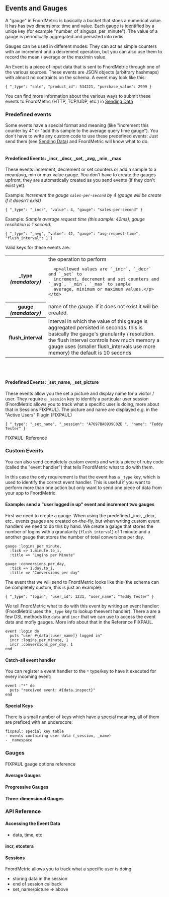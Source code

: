 Events and Gauges
-----------------

A "gauge" in FnordMetric is basically a bucket that stoes a numerical value. It has has two
dimensions: time and value. Each gauge is identified by a uniqe key (for example
"number_of_singups_per_minute"). The value of a gauge is periodically aggregated and persisted
into redis.

Gauges can be used in different modes: They can act as simple counters with an increment and
a decrement operation, but you can also use them to record the mean / average or the max/min
value.

An Event is a piece of input data that is sent to FnordMetric through one of the various
sources. These events are JSON objects (arbitrary hashmaps) with almost no contraints on
the schema. A event may look like this:

    { "_type": "sale", "product_id": 534221, "purchase_value": 2999 }

You can find more information about the various ways to submit these events to FnordMetric
(HTTP, TCP/UDP, etc.) in [Sending Data](/documentation/classic_sending_data)


### Predefined events

Some events have a special format and meaning (like "increment this counter by 4"
or "add this sample to the average query time gauge"). You don't have to write any
custom code to use these predefined events: Just send them (see [Sending Data](/documentation/classic_sending_data))
and FnordMetric will know what to do.
<br /><br />

#### Predefined Events: _incr, _decr, _set, _avg, _min, _max

These events increment, decrement or set counters or add a sample to a mean/avg, min or max
value gauge. You don't have to create the gauges upfront, they are automatically created
as you send events (if they don't exist yet).

Example: _Increment the gauge `sales-per-second` by 4 (gauge will be create if it doesn't exist)_

    { "_type": "_incr", "value": 4, "gauge": "sales-per-second" }

Example: _Sample average request time (this sample: 42ms), gauge resolution is 1 second._

    { "_type": "_avg", "value": 42, "gauge": "avg-request-time", "flush_interval": 1 }


Valid keys for these events are:

<table>
  <tr>
    <th><b>_type</b> <i>(mandatory)</i></th>
    <td>
      the operation to perform

      <p>allowed values are `_incr`, `_decr` and `_set` to
      increment, decrement and set counters and `_avg`, `_min`, `_max` to sample
      average, minimum or maximum values.</p>
    </td>
  </tr>
  <tr>
    <th><b>gauge</b> <i>(mandatory)</i></th>
    <td>
      name of the gauge. if it does not exist it will be created.
    </td>
  </tr>
  <tr>
    <th><b>flush_interval</b></i></th>
    <td>
      interval in which the value of this gauge is aggregated persisted in seconds.
      this is basically the gauge's granularity / resolution. the flush interval
      controls how much memory a gauge uses (smaller flush_intervals use more memory)
      the default is 10 seconds
    </td>
  </tr>
</table>
<br /><br />


#### Predefined Events: _set_name, _set_picture

These events allow you the set a picture and display name for a visitor / user. They
require a `_session` key to identify a particular user session (FnordMetric allows
you to track what a specific user is doing, more about that in Sessions FIXPAUL). The
picture and name are displayed e.g. in the "Active Users" Plugin (FIXPAUL)

    { "_type": "_set_name", "_session": "A7697BA0939C02E ", "name": "Teddy Tester" }

FIXPAUL: Reference


### Custom Events

You can also send completely custom events and write a piece of ruby code (called
the "event handler") that tells FnordMetric what to do with them.

In this case the only requirement is that the event has a `_type` key, which is used
to identify the correct event handler. This is useful if you want to perform more than
one action but only want to send one piece of data from your app to FnordMetric.

#### Example: send a "user logged in up" event and increment two gauges

First we need to create a gauge. When using the predefined _incr, _decr, etc.. events
gauges are created on-the-fly, but when writing custom event handlers we need to do
this by hand. We create a gauge that stores the number of logins with a granularity (`flush_interval`)
of 1 minute and a another gauge that stores the number of total conversions per day.

    gauge :logins_per_minute,
      :tick => 1.minute.to_i,
      :title => "Logins per Minute"

    gauge :conversions_per_day,
      :tick => 1.day.to_i,
      :title => "Conversions per day"

The event that we will send to FnordMetric looks like this (the schema can be completely
custom, this is just an example):

    { "_type": "login", "user_id": 1231, "user_name": "Teddy Tester" }

We tell FnordMetric what to do with this event by writing an event handler: (FnordMetric
uses the `_type` key to lookup theevent handler). There a are a few DSL methods like `data`
and `incr` that we can use to access the event data and mofiy gauges. More info about that
in the Reference FIXPAUL.

    event :login do
      puts "user #{data[:user_name]} logged in"
      incr :logins_per_minute, 1
      incr :conversions_per_day, 1
    end

#### Catch-all event handler

You can register a event handler to the `*` type/key to have it executed for every incoming
event:

    event :"*" do
      puts "received event: #{data.inspect}"
    end


#### Special Keys

There is a small number of keys which have a special meaning, all of them
are prefixed with an underscore:

    fixpaul: special key table
    - events containing user data (_session, _name)
    - _namespace


### Gauges

FIXPAUL gauge options reference

#### Average Gauges

#### Progressive Gauges

#### Three-dimensional Gauges



### API Reference

#### Accessing the Event Data
  - data, time, etc

#### incr, etcetera

#### Sessions
FnordMetric allows you to track what a specific user is doing
  - storing data in the session
  - end of session callback
  - set_name/picture => above

